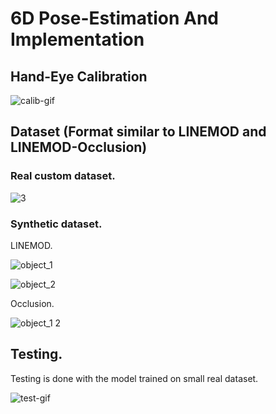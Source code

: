 # 6D Pose-Estimation And Implementation

## Hand-Eye Calibration

![calib-gif](https://user-images.githubusercontent.com/61361845/177278554-c34b9e31-f71e-4e75-add9-f419f62e7550.gif)


## Dataset (Format similar to LINEMOD and LINEMOD-Occlusion)

### Real custom dataset.

![3](https://user-images.githubusercontent.com/61361845/177278919-cd53068f-c53e-4c33-9107-ce7544804f0c.png)


### Synthetic dataset.

LINEMOD.

![object_1](https://user-images.githubusercontent.com/61361845/177279622-105fef87-0183-428e-82c4-714335f5a61a.png)

![object_2](https://user-images.githubusercontent.com/61361845/177279631-91267039-5788-49e3-b72b-939e1cbe72c7.png)

Occlusion.

![object_1 2](https://user-images.githubusercontent.com/61361845/177279694-2eb99287-a92f-4833-9b8e-1e70bc0fa802.png)


## Testing.

Testing is done with the model trained on small real dataset.

![test-gif](https://user-images.githubusercontent.com/61361845/177279942-9579591f-4e4d-4972-a556-43696f15402b.gif)



